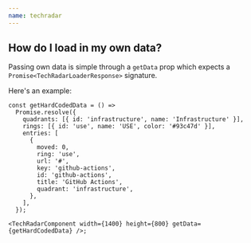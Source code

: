 ```yaml
---
name: techradar
---
```


## How do I load in my own data?

Passing own data is simple through a `getData` prop which expects a `Promise<TechRadarLoaderResponse>` signature.

Here's an example:

```tsx
const getHardCodedData = () =>
  Promise.resolve({
    quadrants: [{ id: 'infrastructure', name: 'Infrastructure' }],
    rings: [{ id: 'use', name: 'USE', color: '#93c47d' }],
    entries: [
      {
        moved: 0,
        ring: 'use',
        url: '#',
        key: 'github-actions',
        id: 'github-actions',
        title: 'GitHub Actions',
        quadrant: 'infrastructure',
      },
    ],
  });

<TechRadarComponent width={1400} height={800} getData={getHardCodedData} />;
```
